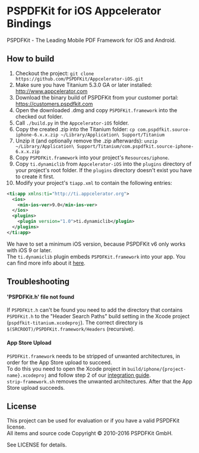 PSPDFKit for iOS Appcelerator Bindings
======================================

PSPDFKit - The Leading Mobile PDF Framework for iOS and Android.

## How to build

1. Checkout the project: `git clone https://github.com/PSPDFKit/Appcelerator-iOS.git`
2. Make sure you have Titanium 5.3.0 GA or later installed: http://www.appcelerator.com
3. Download the binary build of PSPDFKit from your customer portal: https://customers.pspdfkit.com
4. Open the downloaded .dmg and copy `PSPDFKit.framework` into the checked out folder.
5. Call `./build.py` in the `Appcelerator-iOS` folder.
6. Copy the created .zip into the Titanium folder: `cp com.pspdfkit.source-iphone-6.x.x.zip ~/Library/Application\ Support/Titanium`
7. Unzip it (and optionally remove the .zip afterwards): `unzip ~/Library/Application\ Support/Titanium/com.pspdfkit.source-iphone-6.x.x.zip`
8. Copy `PSPDFKit.framework` into your project's `Resources/iphone`.
9. Copy `ti.dynamiclib` from `Appcelerator-iOS` into the `plugins` directory of your project's root folder. If the `plugins` directory doesn't exist you have to create it first.
10. Modify your project's `tiapp.xml` to contain the following entries:

```xml
<ti:app xmlns:ti="http://ti.appcelerator.org">
  <ios>
    <min-ios-ver>9.0</min-ios-ver>
  </ios>
  <plugins>
    <plugin version="1.0">ti.dynamiclib</plugin>
  </plugins>
</ti:app>
```

We have to set a minimum iOS version, because PSPDFKit v6 only works with iOS 9 or later.  
The `ti.dynamiclib` plugin embeds `PSPDFKit.framework` into your app. You can find more info about it [here](https://jira.appcelerator.org/browse/TIMOB-20557).

## Troubleshooting

#### 'PSPDFKit.h' file not found

If `PSPDFKit.h` can't be found you need to add the directory that contains `PSPDFKit.h` to the "Header Search Paths" build setting in the Xcode project (`pspdfkit-titanium.xcodeproj`). The correct directory is `$(SRCROOT)/PSPDFKit.framework/Headers` (recursive).

#### App Store Upload

`PSPDFKit.framework` needs to be stripped of unwanted architectures, in order for the App Store upload to succeed.  
To do this you need to open the Xcode project in `build/iphone/{project-name}.xcodeproj` and follow step 2 of our [integration guide](https://pspdfkit.com/guides/ios/current/getting-started/integrating-pspdfkit/#toc_integrating-the-dynamic-framework).  
`strip-framework.sh` removes the unwanted architectures. After that the App Store upload succeeds.

## License

This project can be used for evaluation or if you have a valid PSPDFKit license.  
All items and source code Copyright © 2010-2016 PSPDFKit GmbH.

See LICENSE for details.
